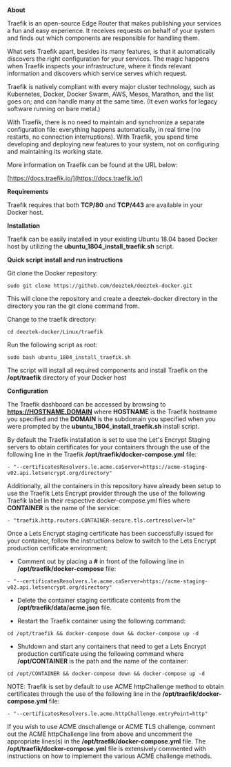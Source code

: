 **About**

Traefik is an open-source Edge Router that makes publishing your services a fun and easy experience. It receives requests on behalf of your system and finds out which components are responsible for handling them.

What sets Traefik apart, besides its many features, is that it automatically discovers the right configuration for your services. The magic happens when Traefik inspects your infrastructure, where it finds relevant information and discovers which service serves which request.

Traefik is natively compliant with every major cluster technology, such as Kubernetes, Docker, Docker Swarm, AWS, Mesos, Marathon, and the list goes on; and can handle many at the same time. (It even works for legacy software running on bare metal.)

With Traefik, there is no need to maintain and synchronize a separate configuration file: everything happens automatically, in real time (no restarts, no connection interruptions). With Traefik, you spend time developing and deploying new features to your system, not on configuring and maintaining its working state.

More information on Traefik can be found at the URL below:

[https://docs.traefik.io/](https://docs.traefik.io/)


**Requirements**

Traefik requires that both **TCP/80** and **TCP/443** are available in your Docker host.

**Installation**

Traefik can be easily installed in your existing Ubuntu 18.04 based Docker host by utilizing the **ubuntu_1804_install_traefik.sh** script.

**Quick script install and run instructions**

Git clone the Docker repository:

`sudo git clone https://github.com/deeztek/deeztek-docker.git`

This will clone the repository and create a deeztek-docker directory in the directory you ran the git clone command from.

Change to the traefik directory:

`cd deeztek-docker/Linux/traefik`

Run the following script as root:

`sudo bash ubuntu_1804_install_traefik.sh`

The script will install all required components and install Traefik on the **/opt/traefik** directory of your Docker host

**Configuration**

The Traefik dashboard can be accessed by browsing to **https://HOSTNAME.DOMAIN** where **HOSTNAME** is the Traefik hostname you specified and the **DOMAIN** is the subdomain you specified when you were prompted by the **ubuntu_1804_install_traefik.sh** install script.

By default the Traefik installation is set to use the Let's Encrypt Staging servers to obtain certificates for your containers through the use of the following line in the Traefik **/opt/traefik/docker-compose.yml** file:

`- "--certificatesResolvers.le.acme.caServer=https://acme-staging-v02.api.letsencrypt.org/directory"`

Additionally, all the containers in this repository have already been setup to use the Traefik Lets Encrypt provider through the use of the following Traefik label in their respective docker-compose.yml files where **CONTAINER** is the name of the service:

`- "traefik.http.routers.CONTAINER-secure.tls.certresolver=le"`

Once a Lets Encrypt staging certificate has been successfully issued for your container, follow the instructions below to switch to the Lets Encrypt production certificate environment:

* Comment out by placing a **#** in front of the following line in **/opt/traefik/docker-compose** file:

`- "--certificatesResolvers.le.acme.caServer=https://acme-staging-v02.api.letsencrypt.org/directory"`

* Delete the container staging certificate contents from the **/opt/traefik/data/acme.json** file.

* Restart the Traefik container using the following command:

`cd /opt/traefik && docker-compose down && docker-compose up -d`

* Shutdown and start any containers that need to get a Lets Encrypt production certificate using the following command where **/opt/CONTAINER** is the path and the name of the container:

`cd /opt/CONTAINER && docker-compose down && docker-compose up -d`

NOTE: Traefik is set by default to use ACME httpChallenge method to obtain certificates through the use of the following line in the **/opt/traefik/docker-compose.yml** file:

`- "--certificatesResolvers.le.acme.httpChallenge.entryPoint=http"`

If you wish to use ACME dnschallenge or ACME TLS challenge, comment out the ACME httpChallenge line from above and uncomment the appropriate lines(s) in the **/opt/traefik/docker-compose.yml** file. The **/opt/traefik/docker-compose.yml** file is extensively commented with instructions on how to implement the various ACME challenge methods.









